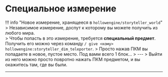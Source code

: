 # Специальное измерение

!!! info "Новое измерение, хранящееся в `hollowengine/storyteller_world`"
	> Независимое измерение, доспут к которому вы можете получить из любого мира.  
	> Чтобы попасть в это измерение, требуется **специальный предмет**. Получить его можно через команду `/	give <кому> hollowengine:storyteller_dim_teleporter`.
	> Просто нажав ПКМ вы попадаете в новое, пустое место. Под вамм всего 1 блок...
	> ---
	> Выйти из него можно просто повротно нажать ПКМ предметом, и вы окажитесь там, где вы были.

---
